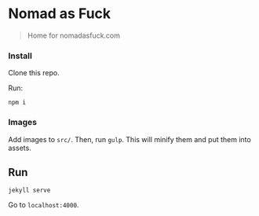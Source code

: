 Nomad as Fuck
==============

> Home for nomadasfuck.com

### Install

Clone this repo.

Run:

```
npm i
```

### Images

Add images to `src/`. Then, run `gulp`. This will minify them and put them into assets.


## Run

```
jekyll serve
```

Go to `localhost:4000`.
